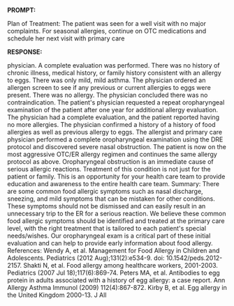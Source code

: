 **PROMPT:**

Plan of Treatment:  The patient was seen for a well visit with no major complaints. For seasonal allergies, continue on OTC medications and schedule her next visit with primary care

**RESPONSE:**

  physician. A complete evaluation was performed. There was no history of chronic illness, medical history, or family history consistent with an allergy to eggs. There was only mild, mild asthma. The physician ordered an allergen screen to see if any previous or current allergies to eggs were present. There was no allergy. The physician concluded there was no contraindication. The patient's physician requested a repeat oropharyngeal examination of the patient after one year for additional allergy evaluation. The physician had a complete evaluation, and the patient reported having no more allergies. The physician confirmed a history of a history of food allergies as well as previous allergy to eggs. The allergist and primary care physician performed a complete oropharyngeal examination using the DRE protocol and discovered severe nasal obstruction. The patient is now on the most aggressive OTC/ER allergy regimen and continues the same allergy protocol as above. Oropharyngeal obstruction is an immediate cause of serious allergic reactions. Treatment of this condition is not just for the patient or family. This is an opportunity for your health care team to provide education and awareness to the entire health care team.  Summary:  There are some common food allergic symptoms such as nasal discharge, sneezing, and mild symptoms that can be mistaken for other conditions. These symptoms should not be dismissed and can easily result in an unnecessary trip to the ER for a serious reaction.  We believe these common food allergic symptoms should be identified and treated at the primary care level, with the right treatment that is tailored to each patient's special needs/wishes. Our oropharyngeal exam is a critical part of these initial evaluation and can help to provide early information about food allergy.  References:  Wendy A, et al. Management for Food Allergy in Children and Adolescents. Pediatrics (2012 Aug);131(2):e534-9. doi: 10.1542/peds.2012-2157.  Shakti N, et al. Food allergy among healthcare workers, 2001-2003. Pediatrics (2007 Jul 18);117(6):869-74.  Peters MA, et al. Antibodies to egg protein in adults associated with a history of egg allergy: a case report. Ann Allergy Asthma Immunol (2009) 112(4):867-872.  Kirby B, et al. Egg allergy in the United Kingdom 2000-13. J All